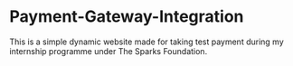 # Payment-Gateway-Integration

This is a simple dynamic website made for taking test payment during my internship programme under The Sparks Foundation.
